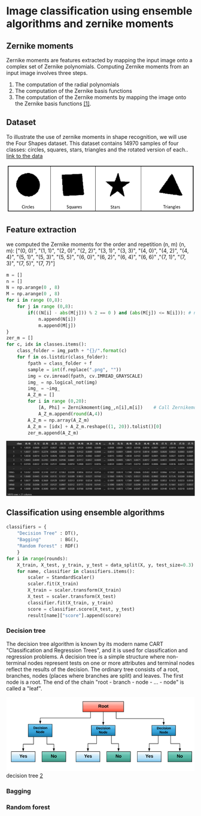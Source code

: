 # Image classification using ensemble algorithms and zernike moments 
## Zernike moments
Zernike moments are features extracted by mapping the input image onto a complex set of Zernike polynomials.
Computing Zernike moments from an input image involves three steps. 
1.	The computation of the radial polynomials
2.	The computation of the Zernike basis functions
3.	The computation of the Zernike moments by mapping the image onto the Zernike basis functions [[1]](https://github.com/NoreddineDamane/Computer-Vision/blob/master/Feature%20Extraction%20Using%20Zernike%20Moments/images%2Bdoc/1-s2.0-S0031320306001166-main.pdf).

## Dataset
To illustrate the use of zernike moments in shape recognition, we will use the Four Shapes dataset. This dataset contains 14970 samples of four classes: circles, squares, stars, triangles and the rotated version of each.. 
[link to the data](https://www.kaggle.com/smeschke/four-shapes)

![](https://github.com/NoreddineDamane/Computer-Vision/blob/master/Image%20classification%20using%20ensemble%20algorithms%20and%20zernike%20moments/four%20shapes.PNG)

## Feature extraction
we computed the Zernike moments for the order and repetition (n, m) (n, m): ["(0, 0)", "(1, 1)", "(2, 0)", "(2, 2)", "(3, 1)", "(3, 3)", "(4, 0)", "(4, 2)", "(4, 4)", "(5, 1)", "(5, 3)", "(5, 5)", "(6, 0)", "(6, 2)", "(6, 4)", "(6, 6)" ,"(7, 1)", "(7, 3)", "(7, 5)", "(7, 7)"]

```python
m = []
n = []
N = np.arange(0 , 8)
M = np.arange(0 , 8)
for i in range (0,8):
    for j in range (0,8):
        if(((N[i] - abs(M[j])) % 2 == 0 ) and (abs(M[j]) <= N[i])): # n - |m| = pair et |m| <= n
            n.append(N[i])
            m.append(M[j])
}
zer_m = []
for c, idx in classes.items():
    class_folder = img_path + "{}/".format(c)
    for f in os.listdir(class_folder):
        fpath = class_folder + f
        sample = int(f.replace(".png", ""))
        img = cv.imread(fpath, cv.IMREAD_GRAYSCALE)
        img_ = np.logical_not(img)
        img_ = ~img_
        A_Z_m = []
        for i in range (0,20):
            [A, Phi] = Zernikmoment(img_,n[i],m[i])    # Call Zernikemoment fuction
            A_Z_m.append(round(A,4))
        A_Z_m = np.array(A_Z_m)
        A_Z_m = [idx] + A_Z_m.reshape((1, 20)).tolist()[0]
        zer_m.append(A_Z_m)
```

![](https://github.com/NoreddineDamane/Computer-Vision/blob/master/Image%20classification%20using%20ensemble%20algorithms%20and%20zernike%20moments/Feature.PNG)


## Classification using ensemble algorithms

```python
classifiers = {
	"Decision Tree" : DT(),
	"Bagging"       : BG(),
	"Random Forest" : RDF()
	}
for i in range(rounds):
	X_train, X_test, y_train, y_test = data_split(X, y, test_size=0.3)
	for name, classifier in classifiers.items():
		scaler = StandardScaler()
		scaler.fit(X_train)
		X_train = scaler.transform(X_train)
		X_test = scaler.transform(X_test)
		classifier.fit(X_train, y_train)
		score = classifier.score(X_test, y_test)
		result[name]["score"].append(score)
```
### Decision tree
The decision tree algorithm is known by its modern name CART "Classification and Regression Trees", and it is used for classification and regression problems. A decision tree is a simple structure where non-terminal nodes represent tests on one or more attributes and terminal nodes reflect the results of the decision. The ordinary tree consists of a root, branches, nodes (places where branches are split) and leaves. The first node is a root. The end of the chain "root - branch - node - ... - node" is called a "leaf".

![](https://github.com/NoreddineDamane/Computer-Vision/blob/master/Image%20classification%20using%20ensemble%20algorithms%20and%20zernike%20moments/cap/1.png)
decision tree [2](https://www.packtpub.com/product/mastering-machine-learning-for-penetration-testing/9781788997409)

### Bagging
### Random forest
